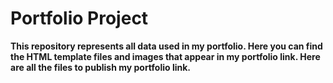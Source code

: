 # Portfolio Project
**This repository represents all data used in my portfolio. Here you can find the HTML template files and images that appear in my portfolio link. Here are all the files to publish my portfolio link.**

